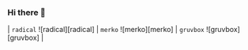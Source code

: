 ### Hi there 👋
| `radical` ![radical][radical] | `merko` ![merko][merko] | `gruvbox` ![gruvbox][gruvbox] |

